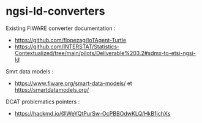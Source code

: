 # ngsi-ld-converters

Existing FIWARE converter documentation : 
- https://github.com/flopezag/IoTAgent-Turtle
- https://github.com/INTERSTAT/Statistics-Contextualized/tree/main/pilots/Deliverable%203.2#sdmx-to-etsi-ngsi-ld

Smrt data models :
- https://www.fiware.org/smart-data-models/ et https://smartdatamodels.org/

DCAT problematics pointers :
- https://hackmd.io/@WeYQtPurSw-OcPBBOdwKLQ/HkB1jchXs
